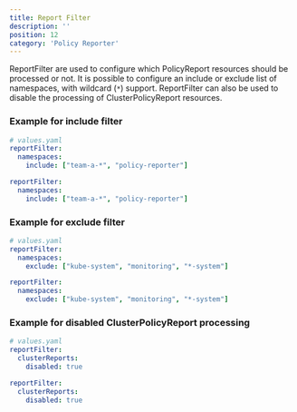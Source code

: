 ```yaml
---
title: Report Filter
description: ''
position: 12
category: 'Policy Reporter'
---
```


ReportFilter are used to configure which PolicyReport resources should be processed or not. It is possible to configure an include or exclude list of namespaces, with wildcard (`*`) support. ReportFilter can also be used to disable the processing of ClusterPolicyReport resources.

### Example for include filter

<code-group>
  <code-block label="Helm 3" active>

  ```yaml
  # values.yaml
  reportFilter:
    namespaces:
      include: ["team-a-*", "policy-reporter"]
  ```

  </code-block>
  <code-block label="config.yaml">

  ```yaml
  reportFilter:
    namespaces:
      include: ["team-a-*", "policy-reporter"]
  ```
  </code-block>
</code-group>

### Example for exclude filter

<code-group>
  <code-block label="Helm 3" active>

  ```yaml
  # values.yaml
  reportFilter:
    namespaces:
      exclude: ["kube-system", "monitoring", "*-system"]
  ```

  </code-block>
  <code-block label="config.yaml">

  ```yaml
  reportFilter:
    namespaces:
      exclude: ["kube-system", "monitoring", "*-system"]
  ```
  </code-block>
</code-group>

### Example for disabled ClusterPolicyReport processing

<code-group>
  <code-block label="Helm 3" active>

  ```yaml
  # values.yaml
  reportFilter:
    clusterReports:
      disabled: true
  ```

  </code-block>
  <code-block label="config.yaml">

  ```yaml
  reportFilter:
    clusterReports:
      disabled: true
  ```
  </code-block>
</code-group>
